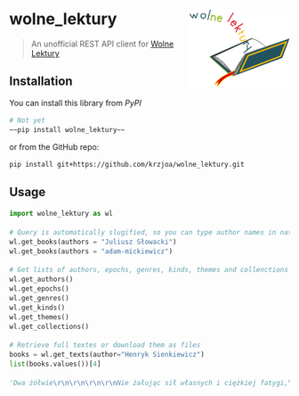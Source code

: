 # wolne_lektury <img src='img/wl_logo.png' align="right" height="139" />
> An unofficial REST API client for [Wolne Lektury](wolnelektury.pl) 

## Installation

You can install this library from *PyPI*

```bash
# Not yet
~~pip install wolne_lektury~~
```

or from the GitHub repo:
 
```bash
pip install git+https://github.com/krzjoa/wolne_lektury.git
```

## Usage 
```python
import wolne_lektury as wl

# Query is automatically slugified, so you can type author names in natural language
wl.get_books(authors = "Juliusz Słowacki")
wl.get_books(authors = "adam-mickiewicz")

# Get lists of authors, epochs, genres, kinds, themes and collenctions
wl.get_authors()
wl.get_epochs()
wl.get_genres()
wl.get_kinds()
wl.get_themes()
wl.get_collections()

# Retrieve full textes or download them as files
books = wl.get_texts(author="Henryk Sienkiewicz")
list(books.values())[4]

'Dwa żółwie\r\n\r\n\r\n\r\nNie żałując sił własnych i ciężkiej fatygi,\r\nDwa żółwie pod zakładem poszli na wyścigi.\r\nNim połowę do mety drogi ubieżeli,\r\nSpektatorowie poszli, sędziowie zasnęli.\r\nWięc rzekła im jaskółka: «Lepiej się pogodzić;\r\nPierwej niżeli biegać, nauczcie się chodzić».'

```
